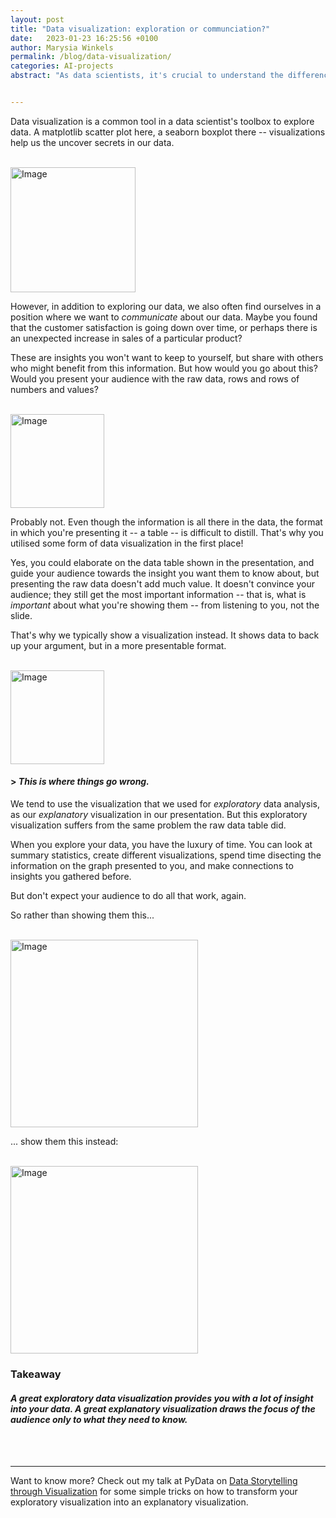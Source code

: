 ```yaml
---
layout: post
title: "Data visualization: exploration or communciation?"
date:   2023-01-23 16:25:56 +0100
author: Marysia Winkels
permalink: /blog/data-visualization/
categories: AI-projects
abstract: "As data scientists, it's crucial to understand the difference between data visualization intended to gain insights and visualizations to communicate those insights to others. This blog entry highlights the importance of data storytelling."


---
```


Data visualization is a common tool in a data scientist's toolbox to explore data. A matplotlib scatter plot here, a seaborn boxplot there -- visualizations help us the uncover secrets in our data. 

<div class="Figure">
	<br>
    <img src="{{site.baseurl}}/assets/storytelling/exploratory.png" alt="Image" height="200"/>
</div>

However, in addition to exploring our data, we also often find ourselves in a position where we want to *communicate* about our data. Maybe you found that the customer satisfaction is going down over time, or perhaps there is an unexpected increase in sales of a particular product? 

These are insights you won't want to keep to yourself, but share with others who might benefit from this information. But how would you go about this? Would you present your audience with the raw data, rows and rows of numbers and values?

<div class="Figure">
	<br>
    <img src="{{site.baseurl}}/assets/storytelling/table.png" alt="Image" height="150"/>
</div>


Probably not. Even though the information is all there in the data, the format in which you're presenting it -- a table -- is difficult to distill. That's why you utilised some form of data visualization in the first place!

Yes, you could elaborate on the data table shown in the presentation, and guide your audience towards the insight you want them to know about, but presenting the raw data doesn't add much value. It doesn't convince your audience; they still get the most important information -- that is, what is *important* about what you're showing them -- from listening to you, not the slide. 

That's why we typically show a visualization instead. It shows data to back up your argument, but in a more presentable format.

<div class="Figure">
	<br>
    <img src="{{site.baseurl}}/assets/storytelling/insight.png" alt="Image" height="150"/>
</div>

#### > *This is where things go wrong.*


We tend to use the visualization that we used for *exploratory* data analysis, as our *explanatory* visualization in our presentation. But this exploratory visualization suffers from the same problem the raw data table did. 

When you explore your data, you have the luxury of time. You can look at summary statistics, create different visualizations, spend time disecting the information on the graph presented to you, and make connections to insights you gathered before. 

But don't expect your audience to do all that work, again.

So rather than showing them this... 

<div class="Figure">
	<br>
    <img src="{{site.baseurl}}/assets/storytelling/lang-bad.png" alt="Image" width="300"/>
</div>

... show them this instead: 

<div class="Figure">
	<br>
    <img src="{{site.baseurl}}/assets/storytelling/lang-good-1.png" alt="Image" width="300"/>
</div>


### Takeaway
#### *A great exploratory data visualization provides **you** with a lot of insight into your data. A great explanatory visualization draws the focus of **the audience** only to what they need to know.* 

<!-- You can even take this one step further. By adding more context, and an (opinionated) associated action, you can guide the audience towards the conclusion you want them to draw -- and the action you want them to take.

<div class="Figure">
	<br>
    <img src="{{site.baseurl}}/assets/storytelling/lang-good-2.png" alt="Image" width="360"/>
</div> -->

<br>
<br>

----

Want to know more? Check out my talk at PyData on [Data Storytelling through Visualization](https://www.youtube.com/watch?v=eMGF9AeO-sM) for some simple tricks on how to transform your exploratory visualization into an explanatory visualization.

 